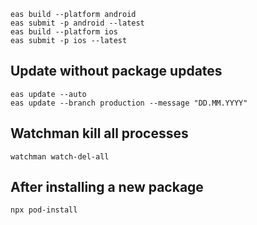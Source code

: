 ```
eas build --platform android
eas submit -p android --latest
eas build --platform ios
eas submit -p ios --latest
```

## Update without package updates
```
eas update --auto
eas update --branch production --message "DD.MM.YYYY"
```

## Watchman kill all processes
```
watchman watch-del-all
```

## After installing a new package
```
npx pod-install
```